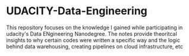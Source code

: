 # UDACITY-Data-Engineering

This repository focuses on the knowledge I gained while participating in udacity's Data ENgineering Nanodegree.
The notes provide theoritcal insights to why certain codes were written a specific way and the logic behind data warehousing, creating pipelines on cloud infrastructure, etc
